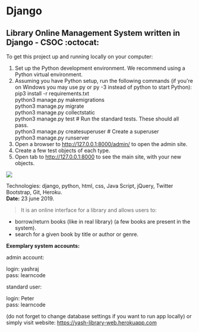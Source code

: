 # Django  
## Library Online Management System written in Django - CSOC :octocat:  

To get this project up and running locally on your computer:

1. Set up the Python development environment. We recommend using a Python virtual environment.    
2. Assuming you have Python setup, run the following commands (if you're on Windows you may use py or py -3 instead of python to start Python):    
  pip3 install -r requirements.txt    
  python3 manage.py makemigrations    
  python3 manage.py migrate    
  python3 manage.py collectstatic    
  python3 manage.py test # Run the standard tests. These should all pass.    
  python3 manage.py createsuperuser # Create a superuser    
  python3 manage.py runserver    
3. Open a browser to http://127.0.0.1:8000/admin/ to open the admin site.   
4. Create a few test objects of each type.    
5. Open tab to http://127.0.0.1:8000 to see the main site, with your new objects.  

![](http://www.upl.co/uploads/robocroprealpython1561243600.jpeg)    

Technologies: django, python, html, css, Java Script, jQuery, Twitter Bootstrap, Git, Heroku.  
**Date:** 23 june 2019. 
> It is an online interface for a library and allows users to:  
* borrow/return books (like in real library) (a few books are present in the system).    
* search for a given book by title or author or genre. 
  
**Exemplary system accounts:**

admin account:  
  
login: yashraj  
pass: learncode  
  
standard user:  
  
login: Peter  
pass: learncode  

(do not forget to change database settings if you want to run app locally) or simply visit website: https://yash-library-web.herokuapp.com

